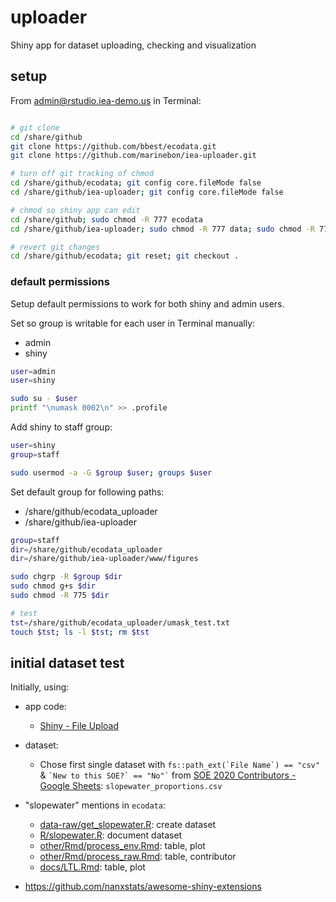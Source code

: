 # uploader

Shiny app for dataset uploading, checking and visualization

## setup

From admin@rstudio.iea-demo.us in Terminal:

```bash

# git clone
cd /share/github
git clone https://github.com/bbest/ecodata.git
git clone https://github.com/marinebon/iea-uploader.git

# turn off git tracking of chmod
cd /share/github/ecodata; git config core.fileMode false
cd /share/github/iea-uploader; git config core.fileMode false

# chmod so shiny app can edit
cd /share/github; sudo chmod -R 777 ecodata
cd /share/github/iea-uploader; sudo chmod -R 777 data; sudo chmod -R 777 www

# revert git changes
cd /share/github/ecodata; git reset; git checkout .
```

### default permissions

Setup default permissions to work for both shiny and admin users.

Set so group is writable for each user in Terminal manually:

- admin
- shiny

```bash
user=admin
user=shiny

sudo su - $user
printf "\numask 0002\n" >> .profile
```

Add shiny to staff group:

```bash
user=shiny
group=staff

sudo usermod -a -G $group $user; groups $user
```

Set default group for following paths:

- /share/github/ecodata_uploader
- /share/github/iea-uploader

```bash
group=staff
dir=/share/github/ecodata_uploader
dir=/share/github/iea-uploader/www/figures

sudo chgrp -R $group $dir
sudo chmod g+s $dir
sudo chmod -R 775 $dir

# test
tst=/share/github/ecodata_uploader/umask_test.txt
touch $tst; ls -l $tst; rm $tst
```

## initial dataset test

Initially, using:

- app code:
  - [Shiny - File Upload](https://shiny.rstudio.com/gallery/file-upload.html)
  
- dataset:
  - Chose first single dataset with `` fs::path_ext(`File Name`) == "csv" `` &  `` `New to this SOE?` == "No"` `` from  [SOE 2020 Contributors - Google Sheets](https://docs.google.com/spreadsheets/d/1p6DZNeVSNo1id1IwBHYuQrNmkjRDDULZrcJbox01xO4/edit#gid=0): `slopewater_proportions.csv`
  
- "slopewater" mentions in `ecodata`:
  * [data-raw/get_slopewater.R](https://github.com/NOAA-EDAB/ecodata/blob/ed64ae5d37bdc4b4b97f07b42a0d8f6b6dbf7c16/data-raw/get_slopewater.R): create dataset
  * [R/slopewater.R](https://github.com/NOAA-EDAB/ecodata/blob/ed64ae5d37bdc4b4b97f07b42a0d8f6b6dbf7c16/R/slopewater.R): document dataset
  * [other/Rmd/process_env.Rmd](https://github.com/NOAA-EDAB/ecodata/blob/ed64ae5d37bdc4b4b97f07b42a0d8f6b6dbf7c16/other/Rmd/process_env.Rmd#L300-L358): table, plot
  * [other/Rmd/process_raw.Rmd](https://github.com/NOAA-EDAB/ecodata/blob/ed64ae5d37bdc4b4b97f07b42a0d8f6b6dbf7c16/other/Rmd/process_raw.Rmd#L300-L323): table, contributor
  * [docs/LTL.Rmd](https://github.com/NOAA-EDAB/ecodata/blob/924f417238da1b24a8a372109da2981af7507b40/docs/LTL.Rmd#L967-L996): table, plot
  
  
  
- https://github.com/nanxstats/awesome-shiny-extensions